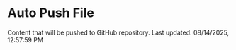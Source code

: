 # Auto Push File

Content that will be pushed to GitHub repository.
Last updated: 08/14/2025, 12:57:59 PM